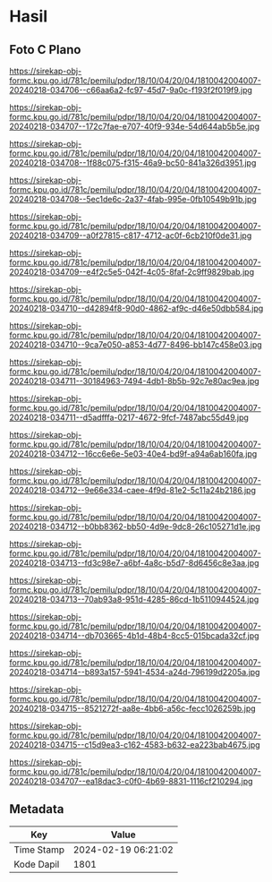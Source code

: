 # Hasil

## Foto C Plano

https://sirekap-obj-formc.kpu.go.id/781c/pemilu/pdpr/18/10/04/20/04/1810042004007-20240218-034706--c66aa6a2-fc97-45d7-9a0c-f193f2f019f9.jpg

https://sirekap-obj-formc.kpu.go.id/781c/pemilu/pdpr/18/10/04/20/04/1810042004007-20240218-034707--172c7fae-e707-40f9-934e-54d644ab5b5e.jpg

https://sirekap-obj-formc.kpu.go.id/781c/pemilu/pdpr/18/10/04/20/04/1810042004007-20240218-034708--1f88c075-f315-46a9-bc50-841a326d3951.jpg

https://sirekap-obj-formc.kpu.go.id/781c/pemilu/pdpr/18/10/04/20/04/1810042004007-20240218-034708--5ec1de6c-2a37-4fab-995e-0fb10549b91b.jpg

https://sirekap-obj-formc.kpu.go.id/781c/pemilu/pdpr/18/10/04/20/04/1810042004007-20240218-034709--a0f27815-c817-4712-ac0f-6cb210f0de31.jpg

https://sirekap-obj-formc.kpu.go.id/781c/pemilu/pdpr/18/10/04/20/04/1810042004007-20240218-034709--e4f2c5e5-042f-4c05-8faf-2c9ff9829bab.jpg

https://sirekap-obj-formc.kpu.go.id/781c/pemilu/pdpr/18/10/04/20/04/1810042004007-20240218-034710--d42894f8-90d0-4862-af9c-d46e50dbb584.jpg

https://sirekap-obj-formc.kpu.go.id/781c/pemilu/pdpr/18/10/04/20/04/1810042004007-20240218-034710--9ca7e050-a853-4d77-8496-bb147c458e03.jpg

https://sirekap-obj-formc.kpu.go.id/781c/pemilu/pdpr/18/10/04/20/04/1810042004007-20240218-034711--30184963-7494-4db1-8b5b-92c7e80ac9ea.jpg

https://sirekap-obj-formc.kpu.go.id/781c/pemilu/pdpr/18/10/04/20/04/1810042004007-20240218-034711--d5adfffa-0217-4672-9fcf-7487abc55d49.jpg

https://sirekap-obj-formc.kpu.go.id/781c/pemilu/pdpr/18/10/04/20/04/1810042004007-20240218-034712--16cc6e6e-5e03-40e4-bd9f-a94a6ab160fa.jpg

https://sirekap-obj-formc.kpu.go.id/781c/pemilu/pdpr/18/10/04/20/04/1810042004007-20240218-034712--9e66e334-caee-4f9d-81e2-5c11a24b2186.jpg

https://sirekap-obj-formc.kpu.go.id/781c/pemilu/pdpr/18/10/04/20/04/1810042004007-20240218-034712--b0bb8362-bb50-4d9e-9dc8-26c105271d1e.jpg

https://sirekap-obj-formc.kpu.go.id/781c/pemilu/pdpr/18/10/04/20/04/1810042004007-20240218-034713--fd3c98e7-a6bf-4a8c-b5d7-8d6456c8e3aa.jpg

https://sirekap-obj-formc.kpu.go.id/781c/pemilu/pdpr/18/10/04/20/04/1810042004007-20240218-034713--70ab93a8-951d-4285-86cd-1b5110944524.jpg

https://sirekap-obj-formc.kpu.go.id/781c/pemilu/pdpr/18/10/04/20/04/1810042004007-20240218-034714--db703665-4b1d-48b4-8cc5-015bcada32cf.jpg

https://sirekap-obj-formc.kpu.go.id/781c/pemilu/pdpr/18/10/04/20/04/1810042004007-20240218-034714--b893a157-5941-4534-a24d-796199d2205a.jpg

https://sirekap-obj-formc.kpu.go.id/781c/pemilu/pdpr/18/10/04/20/04/1810042004007-20240218-034715--8521272f-aa8e-4bb6-a56c-fecc1026259b.jpg

https://sirekap-obj-formc.kpu.go.id/781c/pemilu/pdpr/18/10/04/20/04/1810042004007-20240218-034715--c15d9ea3-c162-4583-b632-ea223bab4675.jpg

https://sirekap-obj-formc.kpu.go.id/781c/pemilu/pdpr/18/10/04/20/04/1810042004007-20240218-034707--ea18dac3-c0f0-4b69-8831-1116cf210294.jpg


## Metadata

| Key        | Value               |
| ---------- | ------------------- |
| Time Stamp | 2024-02-19 06:21:02 |
| Kode Dapil | 1801                |



